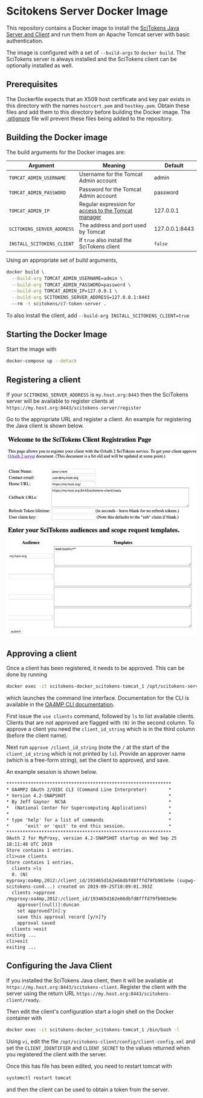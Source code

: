 # Scitokens Server Docker Image

This repository contains a Docker image to install the [SciTokens Java
Server and Client](https://github.com/scitokens/scitokens-java) and run them
from an Apache Tomcat server with basic authentication.

The image is configured with a set of `--build-args` to `docker build`. The
SciTokens server is always installed and the SciTokens client can be
optionally installed as well.

## Prerequisites

The Dockerfile expects that an X509 host certificate and key pair exists in
this directory with the names `hostcert.pem` and `hostkey.pem`. Obtain these
files and add them to this directory before building the Docker image. The
[.gitignore](https://github.com/scitokens/docker-scitokens-java/blob/master/.gitignore) 
file will prevent these files being added to the repository.

## Building the Docker image

The build arguments for the Docker images are:

| Argument | Meaning | Default |
| -------- | ------- | ------- |
| `TOMCAT_ADMIN_USERNAME` | Username for the Tomcat Admin account | admin |
| `TOMCAT_ADMIN_PASSWORD` | Password for the Tomcat Admin account | password |
| `TOMCAT_ADMIN_IP` | Regular expression for [access to the Tomcat manager](https://tomcat.apache.org/tomcat-8.5-doc/manager-howto.html#Configuring_Manager_Application_Access) | 127.0.0.1 |
| `SCITOKENS_SERVER_ADDRESS` | The address and port used by Tomcat | 127.0.0.1:8443 |
| `INSTALL_SCITOKENS_CLIENT` | If `true` also install the SciTokens client | `false` |

Using an appropriate set of build arguments, 

```sh
docker build \
  --build-arg TOMCAT_ADMIN_USERNAME=admin \
  --build-arg TOMCAT_ADMIN_PASSWORD=password \
  --build-arg TOMCAT_ADMIN_IP=127.0.0.1 \
  --build-arg SCITOKENS_SERVER_ADDRESS=127.0.0.1:8443
  --rm -t scitokens/c7-token-server .
```

To also install the client, add `--build-arg INSTALL_SCITOKENS_CLIENT=true`

## Starting the Docker Image

Start the image with

```sh
docker-compose up --detach
```

## Registering a client

If your `SCITOKENS_SERVER_ADDRESS` is `my.host.org:8443` then the SciTokens server
will be available to register clients at
`https://my.host.org:8443/scitokens-server/register`

Go to the appropriate URL and register a client. An example for registering
the Java client is shown below.

![Scitokens Server Client Registration](scitokens-server-screen.png)

## Approving a client

Once a client has been registered, it needs to be approved. This can be done
by running
```sh
docker exec -it scitokens-docker_scitokens-tomcat_1 /opt/scitokens-server/bin/scitokens-cli
```
which launches the command line interface. Documentation for the CLI is
available in the [OA4MP CLI documentation](http://grid.ncsa.illinois.edu/myproxy/oauth/server/manuals/cli.xhtml).

First issue the `use clients` command,
followed by `ls` to list available clients. Clients that are not approved are 
flagged with `(N)` in the second column. To approve a client you need the 
`client_id_string` which is in the third column (before the client name).

Next run `approve /client_id_string` (note the `/` at the start of 
the `client_id_string` which is not printed by `ls`). Provide an 
approver name (which is a free-form string), set the client to approved,
and save.

An example session is shown below.
```
*************************************************************
* OA4MP2 OAuth 2/OIDC CLI (Command Line Interpreter)        *
* Version 4.2-SNAPSHOT                                      *
* By Jeff Gaynor  NCSA                                      *
*  (National Center for Supercomputing Applications)        *
*                                                           *
* type 'help' for a list of commands                        *
*      'exit' or 'quit' to end this session.                *
*************************************************************
OAuth 2 for MyProxy, version 4.2-SNAPSHOT startup on Wed Sep 25 18:11:48 UTC 2019
Store contains 1 entries.
cli>use clients
Store contains 1 entries.
  clients >ls
  0. (N) myproxy:oa4mp,2012:/client_id/193465d162e66dbfd8fffd79fb903e9e (sugwg-scitokens-cond...) created on 2019-09-25T18:09:01.393Z
  clients >approve /myproxy:oa4mp,2012:/client_id/193465d162e66dbfd8fffd79fb903e9e
    approver[(null)]:duncan
    set approved?[n]:y
    save this approval record [y/n]?y
    approval saved
  clients >exit
exiting ...
cli>exit
exiting ...
```

## Configuring the Java Client

If you installed the SciTokens Java client, then it will be available at 
`https://my.host.org:8443/scitokens-client`. Register the client with the server
using the return URL `https://my.host.org:8443/scitokens-client/ready`.

Then edit the client's configuration start a login shell on the Docker container with
```sh
docker exec -it scitokens-docker_scitokens-tomcat_1 /bin/bash -l
```
Using `vi`, edit the file
`/opt/scitokens-client/config/client-config.xml` and set the `CLIENT_IDENTIFIER` and
`CLIENT_SECRET` to the values returned when you registered the client with the server.

Once this has file has been edited, you need to restart tomcat with
```sh
systemctl restart tomcat
```
and then the client can be used to obtain a token from the server.

